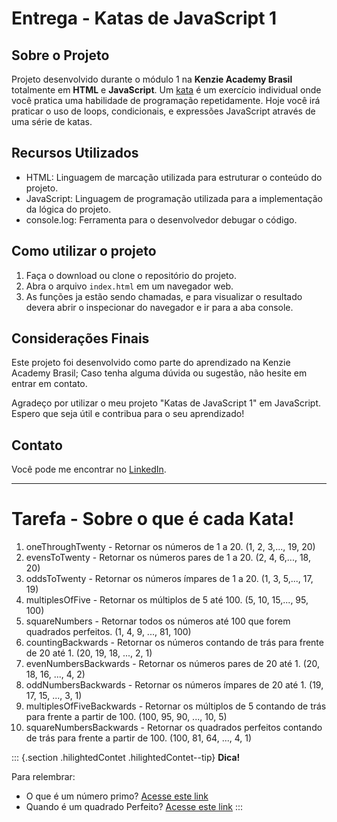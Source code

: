 # Entrega -  Katas de JavaScript 1

## Sobre o Projeto

Projeto desenvolvido durante o módulo 1 na **Kenzie Academy Brasil** totalmente em **HTML** e **JavaScript**.
Um [kata](<https://en.wikipedia.org/wiki/Kata_(programming)>) é um
exercício individual onde você pratica uma habilidade de programação
repetidamente. Hoje você irá praticar o uso de loops, condicionais, e
expressões JavaScript através de uma série de katas.

## Recursos Utilizados

- HTML: Linguagem de marcação utilizada para estruturar o conteúdo do projeto.
- JavaScript: Linguagem de programação utilizada para a implementação da lógica do projeto.
- console.log: Ferramenta para o desenvolvedor debugar o código.


## Como utilizar o projeto

1. Faça o download ou clone o repositório do projeto.
2. Abra o arquivo `index.html` em um navegador web.
3. As funções ja estão sendo chamadas, e para visualizar o resultado devera abrir o inspecionar do navegador e ir para a aba console.

## Considerações Finais

Este projeto foi desenvolvido como parte do aprendizado na Kenzie Academy Brasil; Caso tenha alguma dúvida ou sugestão, não hesite em entrar em contato.

Agradeço por utilizar o meu projeto "Katas de JavaScript 1" em JavaScript. Espero que seja útil e contribua para o seu aprendizado!

## Contato

Você pode me encontrar no [LinkedIn](https://www.linkedin.com/in/lucasbatista-dev/).


---



# Tarefa - Sobre o que é cada Kata!

1.  oneThroughTwenty - Retornar os números de 1 a 20. (1, 2, 3,...,
    19, 20)
2.  evensToTwenty - Retornar os números pares de 1 a 20. (2, 4, 6,...,
    18, 20)
3.  oddsToTwenty - Retornar os números ímpares de 1 a 20. (1, 3, 5,...,
    17, 19)
4.  multiplesOfFive - Retornar os múltiplos de 5 até 100. (5, 10,
    15,..., 95, 100)
5.  squareNumbers - Retornar todos os números até 100 que forem
    quadrados perfeitos. (1, 4, 9, ..., 81, 100)
6.  countingBackwards - Retornar os números contando de trás para frente
    de 20 até 1. (20, 19, 18, ..., 2, 1)
7.  evenNumbersBackwards - Retornar os números pares de 20 até 1. (20,
    18, 16, ..., 4, 2)
8.  oddNumbersBackwards - Retornar os números ímpares de 20 até 1. (19,
    17, 15, ..., 3, 1)
9.  multiplesOfFiveBackwards - Retornar os múltiplos de 5 contando de
    trás para frente a partir de 100. (100, 95, 90, ..., 10, 5)
10. squareNumbersBackwards - Retornar os quadrados perfeitos contando de
    trás para frente a partir de 100. (100, 81, 64, ..., 4, 1)

::: {.section .hilightedContet .hilightedContet--tip}
**Dica!**

Para relembrar:

- O que é um número primo? [Acesse este
  link](https://pt.wikipedia.org/wiki/N%C3%BAmero_primo)
- Quando é um quadrado Perfeito? [Acesse este
  link](https://pt.wikipedia.org/wiki/N%C3%BAmero_quadrado)
  :::




